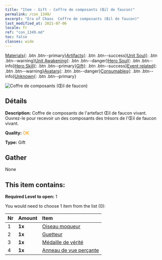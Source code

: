 ```yaml
---
title: "Item - Gift - Coffre de composants (Œil de faucon)"
permalink: /con_1349/
excerpt: "Era of Chaos  Coffre de composants (Œil de faucon)"
last_modified_at: 2021-07-06
locale: fr
ref: "con_1349.md"
toc: false
classes: wide
---
```

 [Materials](/ItemsFR/){: .btn .btn--primary}[Artifacts](/ItemsFR/Artifacts/){: .btn .btn--success}[Unit Soul](/ItemsFR/UnitSoul/){: .btn .btn--warning}[Unit Awakening](/ItemsFR/UnitAwakening/){: .btn .btn--danger}[Hero Soul](/ItemsFR/HeroSoul/){: .btn .btn--info}[Hero Skill](/ItemsFR/HeroSkill/){: .btn .btn--primary}[Gift](/ItemsFR/Gift/){: .btn .btn--success}[Event related](/ItemsFR/Events/){: .btn .btn--warning}[Avatars](/ItemsFR/Avatars/){: .btn .btn--danger}[Consumables](/ItemsFR/Consumables/){: .btn .btn--info}[Unknown](/ItemsFR/Unknown/){: .btn .btn--primary}

 ![Coffre de composants (Œil de faucon)](/images/t/i_906026.png)

## Détails
 **Description:** Coffre de composants de l'artefact Œil de faucon vivant. Ouvrez-le pour recevoir un des composants des trésors de l'Œil de faucon vivant.

 **Quality:** <span style="color: #FF8C00">OK</span>

 **Type:** Gift

## Gather

  None

## This item contains:

 **Required Level to open:** 1

 You would need to choose 1 item from the list (0):

  | Nr | Amount |     Item    |
  |:---|:-------|:------------|
  | 1 |  **1x** | [Oiseau moqueur](/ItemsFR/art_132/) |  | 
  | 2 |  **1x** | [Guetteur](/ItemsFR/art_133/) |  | 
  | 3 |  **1x** | [Médaille de vérité](/ItemsFR/art_134/) |  | 
  | 4 |  **1x** | [Anneau de vue perçante](/ItemsFR/art_135/) |  | 
